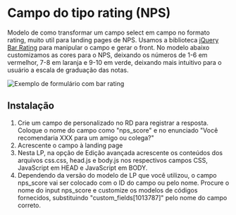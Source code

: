 # Campo do tipo rating (NPS)

Modelo de como transformar um campo select em campo no formato rating, muito util para landing pages de NPS.
Usamos a biblioteca [jQuery Bar Rating](https://antennaio.github.io/jquery-bar-rating/) para manipular o campo e gerar o front.
No modelo abaixo customizamos as cores para o NPS, deixando os números de 1-6 em vermelhor, 7-8 em laranja e 9-10 em verde, deixando mais intuitivo para o usuário a escala de graduação das notas.

![Exemplo de formulário com bar rating](https://github.com/olivasdigital/rdstationmarketing-hacks/assets/13876797/79955677-aa4b-413d-8a80-86e67b0873e0)

## Instalação
1. Crie um campo de personalizado no RD para registrar a resposta. Coloque o nome do campo como "nps_score" e no enunciado "Você recomendaria XXX para um amigo ou colega?"
2. Acrescente o campo à landing page
3. Nesta LP, na opção de Edição avançada acrescente os conteúdos dos arquivos css.css, head.js e body.js nos respectivos campos CSS, JavaScript em HEAD e JavaScript em BODY.
4. Dependendo da versão do modelo de LP que você utilizou, o campo nps_score vai ser colocado com o ID do campo ou pelo nome. Procure o nome do input nps_score e customize os modelos de códigos fornecidos, substituindo "custom_fields[1013787]" pelo nome do campo correto.
